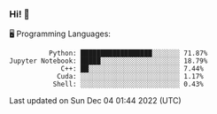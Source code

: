 ### Hi! :panda_face:

:desktop_computer: Programming Languages:

```
          Python: ██████████████████░░░░░░░ 71.87%
Jupyter Notebook: █████░░░░░░░░░░░░░░░░░░░░ 18.79%
             C++: ██░░░░░░░░░░░░░░░░░░░░░░░ 7.44%
            Cuda: ░░░░░░░░░░░░░░░░░░░░░░░░░ 1.17%
           Shell: ░░░░░░░░░░░░░░░░░░░░░░░░░ 0.43%
```

Last updated on Sun Dec 04 01:44 2022 (UTC)
